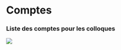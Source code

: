 Comptes
=======

### Liste des comptes pour les colloques

![](https://library.test/images/o8eozl2f0B8a2q3M0jB66yCi004r51pByzJsZCZb.png)